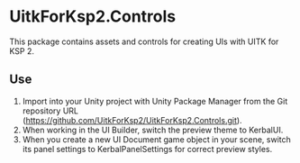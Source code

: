 # UitkForKsp2.Controls
This package contains assets and controls for creating UIs with UITK for KSP 2.

## Use
1. Import into your Unity project with Unity Package Manager from the Git repository URL (https://github.com/UitkForKsp2/UitkForKsp2.Controls.git).
2. When working in the UI Builder, switch the preview theme to KerbalUI.
3. When you create a new UI Document game object in your scene, switch its panel settings to KerbalPanelSettings for correct preview styles.